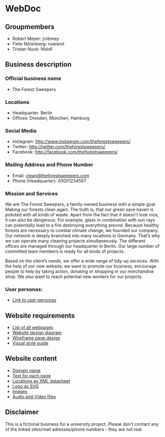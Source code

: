# WebDoc

## Groupmembers
- Robert Meyer: jrobmey
- Fiete Nörenberg: noerenil
- Tristan Nuck: Nidoll

## Business description
### Official business name
- The Forest Sweepers

### Locations
- Headquarter: Berlin
- Offices: Dresden, München, Hamburg

### Social Media
- Instagram: http://www.instagram.com/theforestsweepers/
- Twitter: http://twitter.com/theforestsweepers/
- Facebook: http://facebook.com/theforestsweepers/

### Mailing Address and Phone Number
- Email: clean@theforestsweepers.com 
- Phone (Headquarter): 03001234567

### Mission and Services
We are The Forest Sweepers, a family-owned business with a simple goal. Making our forests clean again. The truth is, that our green save haven is polluted with all kinds of waste. Apart from the fact that it doesn't look nice, it can also be dangerous. For example, glass in combination with sun rays can potentially lead to a fire destroying everything around. Because healthy forests are necessary to combat climate change, we founded our company. Our network is deeply branched into many locations in Germany. That’s why we can operate many cleaning projects simultaneously. The different offices are managed through our headquarter in Berlin. Our large number of committed team members is ready for all kinds of projects.

Based on the client’s needs, we offer a wide range of tidy-up services. With the help of our new website, we want to promote our business, encourage people to help by taking action, donating or shopping in our merchandise shop. We also want to reach potential new workers for our projects.

### User personas:
- [Link to user personas](assignment-2a/Personas.pdf)

## Website requirements
- [List of all webpages](assignment-2a/website-content/webpages-list.html)
- [Website design diagram](assignment-2a/website-content/website-design-diagram.pdf)
- [Wireframe page design](assignment-2a/website-content/wireframe-page-design.pdf)
- [Visual style guide](assignment-2a/)

## Website content
- [Domain name](assignment-2a/DomainCheck.txt)
- [Text for each page](assignment-2a/website-content/)
- [Locations as XML datasheet](assignment-2a/website-content/locations.xml)
- [Logo as SVG](assignment-2a/website-content/LogoForestSweepers.svg)
- [Images](assignment-2a/website-content/images/)
- [Audio and Video files](assignment-2a/website-content/videos)


## Disclaimer
This is a fictional business for a university project. Please don't contact any of the linked sites/mail adresses/phone numbers - they are not real.
